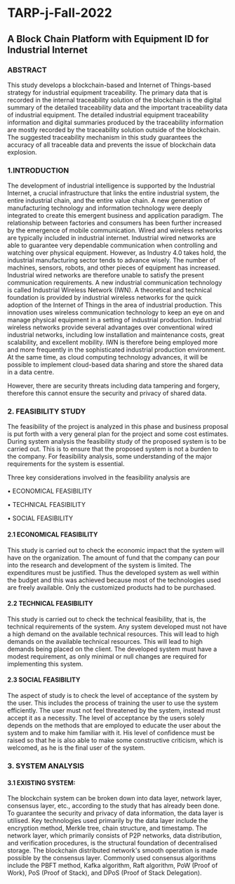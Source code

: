 # TARP-j-Fall-2022

## A Block Chain Platform with Equipment ID for Industrial Internet


### ABSTRACT


This study develops a blockchain-based and Internet of Things-based strategy for industrial equipment traceability. The primary data that is recorded in the internal traceability solution of the blockchain is the digital summary of the detailed traceability data and the important traceability data of industrial equipment. The detailed industrial equipment traceability information and digital summaries produced by the traceability information are mostly recorded by the traceability solution outside of the blockchain. The suggested traceability mechanism in this study guarantees the accuracy of all traceable data and prevents the issue of blockchain data explosion.

### 1.INTRODUCTION

The development of industrial intelligence is supported by the Industrial Internet, a crucial infrastructure that links the entire industrial system, the entire industrial chain, and the entire value chain. A new generation of manufacturing technology and information technology were deeply integrated to create this emergent business and application paradigm. The relationship between factories and consumers has been further increased by the emergence of mobile communication. Wired and wireless networks are typically included in industrial internet. Industrial wired networks are able to guarantee very dependable communication when controlling and watching over physical equipment. However, as Industry 4.0 takes hold, the industrial manufacturing sector tends to advance wisely. The number of machines, sensors, robots, and other pieces of equipment has increased. Industrial wired networks are therefore unable to satisfy the present communication requirements. A new industrial communication technology is called Industrial Wireless Network (IWN). A theoretical and technical foundation is provided by industrial wireless networks for the quick adoption of the Internet of Things in the area of industrial production. This innovation uses wireless communication technology to keep an eye on and manage physical equipment in a setting of industrial production. Industrial wireless networks provide several advantages over conventional wired industrial networks, including low installation and maintenance costs, great scalability, and excellent mobility. IWN is therefore being employed more and more frequently in the sophisticated industrial production environment. At the same time, as cloud computing technology advances, it will be possible to implement cloud-based data sharing and store the shared data in a data centre. 

However, there are security threats including data tampering and forgery, therefore this cannot ensure the security and privacy of shared data.

### 2. FEASIBILITY STUDY

The feasibility of the project is analyzed in this phase and business proposal is put forth with a very general plan for the project and some cost estimates. During system analysis the feasibility study of the proposed system is to be carried out. This is to ensure that the proposed system is not a burden to the company.  For feasibility analysis, some understanding of the major requirements for the system is essential.

Three key considerations involved in the feasibility analysis are	

•	ECONOMICAL FEASIBILITY

•	TECHNICAL FEASIBILITY

•	SOCIAL FEASIBILITY


#### 2.1 ECONOMICAL FEASIBILITY
                   
  This study is carried out to check the economic impact that the system will have on the organization. The amount of fund that the company can pour into the research and development of the system is limited. The expenditures must be justified. Thus the developed system as well within the budget and this was achieved because most of the technologies used are freely available. Only the customized products had to be purchased. 


#### 2.2 TECHNICAL FEASIBILITY
                
This study is carried out to check the technical feasibility, that is, the technical requirements of the system. Any system developed must not have a high demand on the available technical resources. This will lead to high demands on the available technical resources. This will lead to high demands being placed on the client. The developed system must have a modest requirement, as only minimal or null changes are required for implementing this system.   


#### 2.3 SOCIAL FEASIBILITY
       
The aspect of study is to check the level of acceptance of the system by the user. This includes the process of training the user to use the system efficiently. The user must not feel threatened by the system, instead must accept it as a necessity. The level of acceptance by the users solely depends on the methods that are employed to educate the user about the system and to make him familiar with it. His level of confidence must be raised so that he is also able to make some constructive criticism, which is welcomed, as he is the final user of the system.


### 3. SYSTEM ANALYSIS

#### 3.1 EXISTING SYSTEM:

The blockchain system can be broken down into data layer, network layer, consensus layer, etc., according to the study that has already been done. To guarantee the security and privacy of data information, the data layer is utilised. Key technologies used primarily by the data layer include the encryption method, Merkle tree, chain structure, and timestamp. The network layer, which primarily consists of P2P networks, data distribution, and verification procedures, is the structural foundation of decentralised storage. The blockchain distributed network's smooth operation is made possible by the consensus layer. Commonly used consensus algorithms include the PBFT method, Kafka algorithm, Raft algorithm, PoW (Proof of Work), PoS (Proof of Stack), and DPoS (Proof of Stack Delegation).








